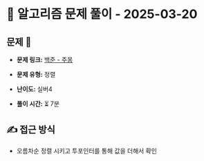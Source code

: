 # 📝 알고리즘 문제 풀이 - 2025-03-20

## 문제 📖

- **문제 링크:** [백준 - 주몽](https://www.acmicpc.net/problem/1940)

- **문제 유형:** 정렬

- **난이도:** 실버4

- **풀이 시간:** ⏳ 7분

## ✍ 접근 방식

- 오름차순 정렬 시키고 투포인터를 통해 값을 더해서 확인
